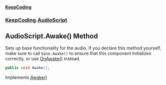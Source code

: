#### [KeepCoding](index.md 'index')
### [KeepCoding](KeepCoding.md 'KeepCoding').[AudioScript](AudioScript.md 'KeepCoding.AudioScript')
## AudioScript.Awake() Method
Sets up base functionality for the audio. If you declare this method yourself, make sure to call `base.Awake()` to ensure that this component initializes correctly, or use [OnAwake()](AudioScript.OnAwake().md 'KeepCoding.AudioScript.OnAwake()') instead.  
```csharp
public void Awake();
```

Implements [Awake()](IAwake.Awake().md 'KeepCoding.IAwake.Awake()')  

